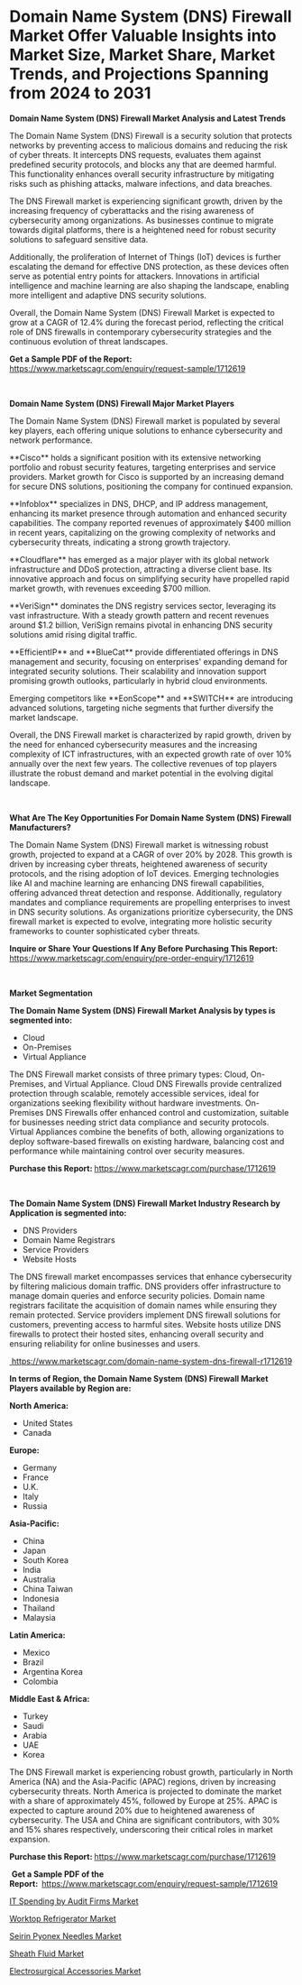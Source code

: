<p><h1>Domain Name System (DNS) Firewall Market Offer Valuable Insights into Market Size, Market Share, Market Trends, and Projections Spanning from 2024 to 2031</h1></p><p><strong>Domain Name System (DNS) Firewall Market Analysis and Latest Trends</strong></p>
<p><p>The Domain Name System (DNS) Firewall is a security solution that protects networks by preventing access to malicious domains and reducing the risk of cyber threats. It intercepts DNS requests, evaluates them against predefined security protocols, and blocks any that are deemed harmful. This functionality enhances overall security infrastructure by mitigating risks such as phishing attacks, malware infections, and data breaches.</p><p>The DNS Firewall market is experiencing significant growth, driven by the increasing frequency of cyberattacks and the rising awareness of cybersecurity among organizations. As businesses continue to migrate towards digital platforms, there is a heightened need for robust security solutions to safeguard sensitive data. </p><p>Additionally, the proliferation of Internet of Things (IoT) devices is further escalating the demand for effective DNS protection, as these devices often serve as potential entry points for attackers. Innovations in artificial intelligence and machine learning are also shaping the landscape, enabling more intelligent and adaptive DNS security solutions.</p><p>Overall, the Domain Name System (DNS) Firewall Market is expected to grow at a CAGR of 12.4% during the forecast period, reflecting the critical role of DNS firewalls in contemporary cybersecurity strategies and the continuous evolution of threat landscapes.</p></p>
<p><strong>Get a Sample PDF of the Report:&nbsp;</strong> <a href="https://www.marketscagr.com/enquiry/request-sample/1712619?utm_campaign=1436&utm_medium=2&utm_source=Github&utm_content=ia&utm_term=22102024&utm_id=domain-name-system-dns-firewall">https://www.marketscagr.com/enquiry/request-sample/1712619</a></p>
<p>&nbsp;</p>
<p><strong>Domain Name System (DNS) Firewall Major Market Players</strong></p>
<p><p>The Domain Name System (DNS) Firewall market is populated by several key players, each offering unique solutions to enhance cybersecurity and network performance. </p><p>**Cisco** holds a significant position with its extensive networking portfolio and robust security features, targeting enterprises and service providers. Market growth for Cisco is supported by an increasing demand for secure DNS solutions, positioning the company for continued expansion.</p><p>**Infoblox** specializes in DNS, DHCP, and IP address management, enhancing its market presence through automation and enhanced security capabilities. The company reported revenues of approximately $400 million in recent years, capitalizing on the growing complexity of networks and cybersecurity threats, indicating a strong growth trajectory.</p><p>**Cloudflare** has emerged as a major player with its global network infrastructure and DDoS protection, attracting a diverse client base. Its innovative approach and focus on simplifying security have propelled rapid market growth, with revenues exceeding $700 million.</p><p>**VeriSign** dominates the DNS registry services sector, leveraging its vast infrastructure. With a steady growth pattern and recent revenues around $1.2 billion, VeriSign remains pivotal in enhancing DNS security solutions amid rising digital traffic.</p><p>**EfficientIP** and **BlueCat** provide differentiated offerings in DNS management and security, focusing on enterprises' expanding demand for integrated security solutions. Their scalability and innovation support promising growth outlooks, particularly in hybrid cloud environments.</p><p>Emerging competitors like **EonScope** and **SWITCH** are introducing advanced solutions, targeting niche segments that further diversify the market landscape.</p><p>Overall, the DNS Firewall market is characterized by rapid growth, driven by the need for enhanced cybersecurity measures and the increasing complexity of ICT infrastructures, with an expected growth rate of over 10% annually over the next few years. The collective revenues of top players illustrate the robust demand and market potential in the evolving digital landscape.</p></p>
<p>&nbsp;</p>
<p><strong>What Are The Key Opportunities For Domain Name System (DNS) Firewall Manufacturers?</strong></p>
<p><p>The Domain Name System (DNS) Firewall market is witnessing robust growth, projected to expand at a CAGR of over 20% by 2028. This growth is driven by increasing cyber threats, heightened awareness of security protocols, and the rising adoption of IoT devices. Emerging technologies like AI and machine learning are enhancing DNS firewall capabilities, offering advanced threat detection and response. Additionally, regulatory mandates and compliance requirements are propelling enterprises to invest in DNS security solutions. As organizations prioritize cybersecurity, the DNS firewall market is expected to evolve, integrating more holistic security frameworks to counter sophisticated cyber threats.</p></p>
<p><strong>Inquire or Share Your Questions If Any Before Purchasing This Report:</strong> <a href="https://www.marketscagr.com/enquiry/pre-order-enquiry/1712619?utm_campaign=1436&utm_medium=2&utm_source=Github&utm_content=ia&utm_term=22102024&utm_id=domain-name-system-dns-firewall">https://www.marketscagr.com/enquiry/pre-order-enquiry/1712619</a></p>
<p>&nbsp;</p>
<p><strong>Market Segmentation</strong></p>
<p><strong>The Domain Name System (DNS) Firewall Market Analysis by types is segmented into:</strong></p>
<p><ul><li>Cloud</li><li>On-Premises</li><li>Virtual Appliance</li></ul></p>
<p><p>The DNS Firewall market consists of three primary types: Cloud, On-Premises, and Virtual Appliance. Cloud DNS Firewalls provide centralized protection through scalable, remotely accessible services, ideal for organizations seeking flexibility without hardware investments. On-Premises DNS Firewalls offer enhanced control and customization, suitable for businesses needing strict data compliance and security protocols. Virtual Appliances combine the benefits of both, allowing organizations to deploy software-based firewalls on existing hardware, balancing cost and performance while maintaining control over security measures.</p></p>
<p><strong>Purchase this Report:&nbsp;</strong><a href="https://www.marketscagr.com/purchase/1712619?utm_campaign=1436&utm_medium=2&utm_source=Github&utm_content=ia&utm_term=22102024&utm_id=domain-name-system-dns-firewall">https://www.marketscagr.com/purchase/1712619</a></p>
<p>&nbsp;</p>
<p><strong>The Domain Name System (DNS) Firewall Market Industry Research by Application is segmented into:</strong></p>
<p><ul><li>DNS Providers</li><li>Domain Name Registrars</li><li>Service Providers</li><li>Website Hosts</li></ul></p>
<p><p>The DNS firewall market encompasses services that enhance cybersecurity by filtering malicious domain traffic. DNS providers offer infrastructure to manage domain queries and enforce security policies. Domain name registrars facilitate the acquisition of domain names while ensuring they remain protected. Service providers implement DNS firewall solutions for customers, preventing access to harmful sites. Website hosts utilize DNS firewalls to protect their hosted sites, enhancing overall security and ensuring reliability for online businesses and users.</p></p>
<p><a href="https://www.marketscagr.com/domain-name-system-dns-firewall-r1712619?utm_campaign=1436&utm_medium=2&utm_source=Github&utm_content=ia&utm_term=22102024&utm_id=domain-name-system-dns-firewall">&nbsp;https://www.marketscagr.com/domain-name-system-dns-firewall-r1712619</a></p>
<p><strong>In terms of Region, the Domain Name System (DNS) Firewall Market Players available by Region are:</strong></p>
<p>
    <p> <strong> North America: </strong>
        <ul>
            <li>United States</li>
            <li>Canada</li>
        </ul>
        </p> 
    <p> <strong> Europe: </strong>
        <ul>
            <li>Germany</li>
            <li>France</li>
            <li>U.K.</li>
            <li>Italy</li>
            <li>Russia</li>
        </ul>
        </p> 
    <p> <strong> Asia-Pacific: </strong>
        <ul>
            <li>China</li>
            <li>Japan</li>
            <li>South Korea</li>
            <li>India</li>
            <li>Australia</li>
            <li>China Taiwan</li>
            <li>Indonesia</li>
            <li>Thailand</li>
            <li>Malaysia</li>
        </ul>
        </p> 
    <p> <strong> Latin America: </strong>
        <ul>
            <li>Mexico</li>
            <li>Brazil</li>
            <li>Argentina Korea</li>
            <li>Colombia</li>
        </ul>
        </p> 
    <p> <strong> Middle East & Africa: </strong>
        <ul>
            <li>Turkey</li>
            <li>Saudi</li>
            <li>Arabia</li>
            <li>UAE</li>
            <li>Korea</li>
        </ul>
    </p>
    </p>
<p><p>The DNS Firewall market is experiencing robust growth, particularly in North America (NA) and the Asia-Pacific (APAC) regions, driven by increasing cybersecurity threats. North America is projected to dominate the market with a share of approximately 45%, followed by Europe at 25%. APAC is expected to capture around 20% due to heightened awareness of cybersecurity. The USA and China are significant contributors, with 30% and 15% shares respectively, underscoring their critical roles in market expansion.</p></p>
<p><strong>Purchase this Report: </strong><a href="https://www.marketscagr.com/purchase/1712619?utm_campaign=1436&utm_medium=2&utm_source=Github&utm_content=ia&utm_term=22102024&utm_id=domain-name-system-dns-firewall">https://www.marketscagr.com/purchase/1712619</a></p>
<p>&nbsp;<strong>Get a Sample PDF of the Report:&nbsp;&nbsp;</strong><a href="https://www.marketscagr.com/enquiry/request-sample/1712619?utm_campaign=1436&utm_medium=2&utm_source=Github&utm_content=ia&utm_term=22102024&utm_id=domain-name-system-dns-firewall">https://www.marketscagr.com/enquiry/request-sample/1712619</a></p>
<p><strong></strong></p>
<p><p><a href="https://github.com/ChiragRP21/Market-Research-Report-List-6/blob/main/it-spending-by-audit-firms-market.md?utm_campaign=1436&utm_medium=2&utm_source=Github&utm_content=ia&utm_term=22102024&utm_id=domain-name-system-dns-firewall">IT Spending by Audit Firms Market</a></p><p><a href="https://issuu.com/reportprime-2/docs/worktop-refrigerator-market-size-20_8ab3d02fe5c7f8?utm_campaign=1436&utm_medium=2&utm_source=Github&utm_content=ia&utm_term=22102024&utm_id=domain-name-system-dns-firewall">Worktop Refrigerator Market</a></p><p><a href="https://www.linkedin.com/pulse/emerging-trends-seirin-pyonex-needles-market-detailed-overview-prshe?utm_campaign=1436&utm_medium=2&utm_source=Github&utm_content=ia&utm_term=22102024&utm_id=domain-name-system-dns-firewall">Seirin Pyonex Needles Market</a></p><p><a href="https://www.linkedin.com/pulse/sheath-fluid-market-dynamics-application-types-emerging-kyawe?utm_campaign=1436&utm_medium=2&utm_source=Github&utm_content=ia&utm_term=22102024&utm_id=domain-name-system-dns-firewall">Sheath Fluid Market</a></p><p><a href="https://www.linkedin.com/pulse/electrosurgical-accessories-market-overview-global-trends-kyuoe?utm_campaign=1436&utm_medium=2&utm_source=Github&utm_content=ia&utm_term=22102024&utm_id=domain-name-system-dns-firewall">Electrosurgical Accessories Market</a></p></p>